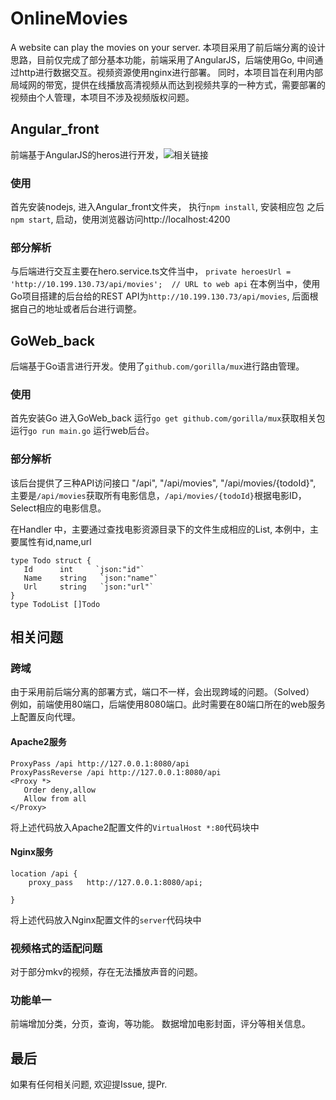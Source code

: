 # OnlineMovies
A website can play the movies on your server.
本项目采用了前后端分离的设计思路，目前仅完成了部分基本功能，前端采用了AngularJS，后端使用Go, 中间通过http进行数据交互。视频资源使用nginx进行部署。
同时，本项目旨在利用内部局域网的带宽，提供在线播放高清视频从而达到视频共享的一种方式，需要部署的视频由个人管理，本项目不涉及视频版权问题。


## Angular_front
前端基于AngularJS的heros进行开发，![相关链接](https://angular.io/tutorial)
### 使用
首先安装nodejs,
进入Angular_front文件夹，
执行`npm install`, 安装相应包
之后`npm start`, 启动，使用浏览器访问http://localhost:4200
### 部分解析
与后端进行交互主要在hero.service.ts文件当中，
`private heroesUrl = 'http://10.199.130.73/api/movies';  // URL to web api`
在本例当中，使用Go项目搭建的后台给的REST API为`http://10.199.130.73/api/movies`,
后面根据自己的地址或者后台进行调整。


## GoWeb_back
后端基于Go语言进行开发。使用了`github.com/gorilla/mux`进行路由管理。
### 使用
首先安装Go
进入GoWeb_back
运行`go get github.com/gorilla/mux`获取相关包
运行`go run main.go` 运行web后台。
### 部分解析
该后台提供了三种API访问接口
		"/api",
		"/api/movies",
		"/api/movies/{todoId}",
主要是`/api/movies`获取所有电影信息，`/api/movies/{todoId}`根据电影ID，Select相应的电影信息。

 在Handler 中，主要通过查找电影资源目录下的文件生成相应的List, 本例中，主要属性有id,name,url
 ```
 type Todo struct {
	Id      int     `json:"id"`
	Name 	string   `json:"name"`
	Url     string   `json:"url"`
}
type TodoList []Todo
```

## 相关问题
### 跨域
 由于采用前后端分离的部署方式，端口不一样，会出现跨域的问题。（Solved）
 例如，前端使用80端口，后端使用8080端口。此时需要在80端口所在的web服务上配置反向代理。
 
#### Apache2服务
 ```
ProxyPass /api http://127.0.0.1:8080/api
ProxyPassReverse /api http://127.0.0.1:8080/api
<Proxy *>
	Order deny,allow
	Allow from all
</Proxy>
```
 将上述代码放入Apache2配置文件的`VirtualHost *:80`代码块中
 
#### Nginx服务
```
location /api {  
	proxy_pass   http://127.0.0.1:8080/api;  

}
```
将上述代码放入Nginx配置文件的`server`代码块中
### 视频格式的适配问题
 对于部分mkv的视频，存在无法播放声音的问题。
### 功能单一
 前端增加分类，分页，查询，等功能。
 数据增加电影封面，评分等相关信息。

## 最后
如果有任何相关问题, 欢迎提Issue, 提Pr.
